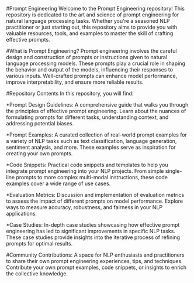 #Prompt Engineering
Welcome to the Prompt Engineering repository! This repository is dedicated to the art and science of prompt engineering for natural language processing tasks. Whether you're a seasoned NLP practitioner or just starting out, this repository aims to provide you with valuable resources, tools, and examples to master the skill of crafting effective prompts.

#What is Prompt Engineering?
Prompt engineering involves the careful design and construction of prompts or instructions given to natural language processing models. These prompts play a crucial role in shaping the behavior and output of the models, influencing their responses to various inputs. Well-crafted prompts can enhance model performance, improve interpretability, and ensure more reliable results.

#Repository Contents
In this repository, you will find:

*Prompt Design Guidelines: A comprehensive guide that walks you through the principles of effective prompt engineering. Learn about the nuances of formulating prompts for different tasks, understanding context, and addressing potential biases.

*Prompt Examples: A curated collection of real-world prompt examples for a variety of NLP tasks such as text classification, language generation, sentiment analysis, and more. These examples serve as inspiration for creating your own prompts.

*Code Snippets: Practical code snippets and templates to help you integrate prompt engineering into your NLP projects. From simple single-line prompts to more complex multi-modal instructions, these code examples cover a wide range of use cases.

*Evaluation Metrics: Discussion and implementation of evaluation metrics to assess the impact of different prompts on model performance. Explore ways to measure accuracy, robustness, and fairness in your NLP applications.

*Case Studies: In-depth case studies showcasing how effective prompt engineering has led to significant improvements in specific NLP tasks. These case studies provide insights into the iterative process of refining prompts for optimal results.

#Community Contributions: A space for NLP enthusiasts and practitioners to share their own prompt engineering experiences, tips, and techniques. Contribute your own prompt examples, code snippets, or insights to enrich the collective knowledge.
